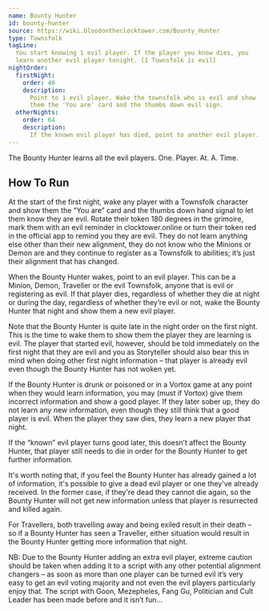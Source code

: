 ```yaml
---
name: Bounty Hunter
id: bounty-hunter
source: https://wiki.bloodontheclocktower.com/Bounty_Hunter
type: Townsfolk
tagLine:
  You start knowing 1 evil player. If the player you know dies, you
  learn another evil player tonight. [1 Townsfolk is evil]
nightOrder:
  firstNight:
    order: 46
    description:
      Point to 1 evil player. Wake the townsfolk who is evil and show
      them the 'You are' card and the thumbs down evil sign.
  otherNights:
    order: 64
    description:
      If the known evil player has died, point to another evil player.
---
```


The Bounty Hunter learns all the evil players. One. Player. At. A. Time.

## How To Run

At the start of the first night, wake any player with a Townsfolk
character and show them the “You are” card and the thumbs down hand
signal to let them know they are evil. Rotate their token 180 degrees in
the grimoire, mark them with an evil reminder in clocktower.online or
turn their token red in the official app to remind you they are evil.
They do not learn anything else other than their new alignment, they do
not know who the Minions or Demon are and they continue to register as a
Townsfolk to abilities; it’s just their alignment that has changed.

When the Bounty Hunter wakes, point to an evil player. This can be a
Minion, Demon, Traveller or the evil Townsfolk, anyone that is evil or
registering as evil. If that player dies, regardless of whether they die
at night or during the day, regardless of whether they’re evil or not,
wake the Bounty Hunter that night and show them a new evil player.

Note that the Bounty Hunter is quite late in the night order on the
first night. This is the time to wake them to show them the player they
are learning is evil. The player that started evil, however, should be
told immediately on the first night that they are evil and you as
Storyteller should also bear this in mind when doing other first night
information – that player is already evil even though the Bounty Hunter
has not woken yet.

If the Bounty Hunter is drunk or poisoned or in a Vortox game at any
point when they would learn information, you may (must if Vortox) give
them incorrect information and show a good player. If they later sober
up, they do not learn any new information, even though they still think
that a good player is evil. When the player they saw dies, they learn a
new player that night.

If the “known” evil player turns good later, this doesn’t affect the
Bounty Hunter, that player still needs to die in order for the Bounty
Hunter to get further information.

It's worth noting that, if you feel the Bounty Hunter has already gained
a lot of information, it's possible to give a dead evil player or one
they've already received. In the former case, if they're dead they
cannot die again, so the Bounty Hunter will not get new information
unless that player is resurrected and killed again.

For Travellers, both travelling away and being exiled result in their
death – so if a Bounty Hunter has seen a Traveller, either situation
would result in the Bounty Hunter getting more information that night.

NB: Due to the Bounty Hunter adding an extra evil player, extreme
caution should be taken when adding it to a script with any other
potential alignment changers – as soon as more than one player can be
turned evil it’s very easy to get an evil voting majority and not even
the evil players particularly enjoy that. The script with Goon,
Mezepheles, Fang Gu, Politician and Cult Leader has been made before and
it isn’t fun...
